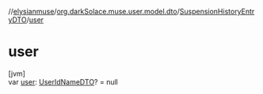 //[elysianmuse](../../../index.md)/[org.darkSolace.muse.user.model.dto](../index.md)/[SuspensionHistoryEntryDTO](index.md)/[user](user.md)

# user

[jvm]\
var [user](user.md): [UserIdNameDTO](../-user-id-name-d-t-o/index.md)? = null
